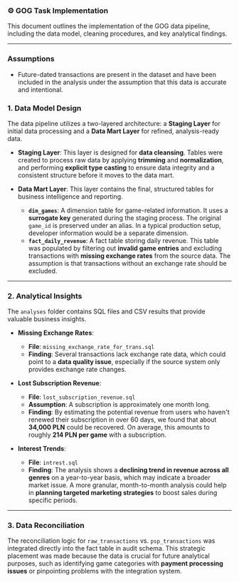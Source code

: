 ### ⚙️ GOG Task Implementation

This document outlines the implementation of the GOG data pipeline, including the data model, cleaning procedures, and key analytical findings.

***
### Assumptions

- Future-dated transactions are present in the dataset and have been included in the analysis under the assumption that this data is accurate and intentional.

### 1. Data Model Design

The data pipeline utilizes a two-layered architecture: a **Staging Layer** for initial data processing and a **Data Mart Layer** for refined, analysis-ready data.

* **Staging Layer**: This layer is designed for **data cleansing**. Tables were created to process raw data by applying **trimming** and **normalization**, and performing **explicit type casting** to ensure data integrity and a consistent structure before it moves to the data mart.

* **Data Mart Layer**: This layer contains the final, structured tables for business intelligence and reporting.
    * **`dim_games`**: A dimension table for game-related information. It uses a **surrogate key** generated during the staging process. The original `game_id` is preserved under an alias. In a typical production setup, developer information would be a separate dimension.
    * **`fact_daily_revenue`**: A fact table storing daily revenue. This table was populated by filtering out **invalid game entries** and excluding transactions with **missing exchange rates** from the source data. The assumption is that transactions without an exchange rate should be excluded.

***

### 2. Analytical Insights

The `analyses` folder contains SQL files and CSV results that provide valuable business insights.

* **Missing Exchange Rates**:
    * **File**: `missing_exchange_rate_for_trans.sql`
    * **Finding**: Several transactions lack exchange rate data, which could point to a **data quality issue**, especially if the source system only provides exchange rate changes.

* **Lost Subscription Revenue**:
    * **File**: `lost_subscription_revenue.sql`
    * **Assumption**: A subscription is approximately one month long.
    * **Finding**: By estimating the potential revenue from users who haven't renewed their subscription in over 60 days, we found that about **34,000 PLN** could be recovered. On average, this amounts to roughly **214 PLN per game** with a subscription.

* **Interest Trends**:
    * **File**: `intrest.sql`
    * **Finding**: The analysis shows a **declining trend in revenue across all genres** on a year-to-year basis, which may indicate a broader market issue. A more granular, month-to-month analysis could help in **planning targeted marketing strategies** to boost sales during specific periods.

***

### 3. Data Reconciliation

The reconciliation logic for `raw_transactions` vs. `psp_transactions` was integrated directly into the fact table in audit schema. This strategic placement was made because the data is crucial for future analytical purposes, such as identifying game categories with **payment processing issues** or pinpointing problems with the integration system.